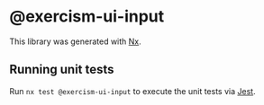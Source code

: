# @exercism-ui-input

This library was generated with [Nx](https://nx.dev).

## Running unit tests

Run `nx test @exercism-ui-input` to execute the unit tests via [Jest](https://jestjs.io).
